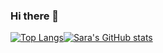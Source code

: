 ### Hi there 👋

[![Top Langs](https://github-readme-stats.vercel.app/api/top-langs/?username=Pixel-0&layout=compact&theme=tokyonight)](https://github.com/anuraghazra/github-readme-stats)[![Sara's GitHub stats](https://github-readme-stats.vercel.app/api?username=Pixel-0&count_private=true&show_icons=true&theme=tokyonight)](https://github.com/anuraghazra/github-readme-stats)


